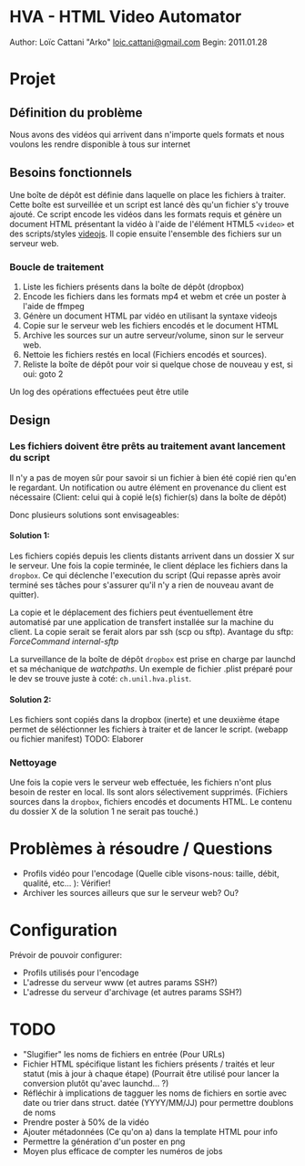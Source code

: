 # HVA - HTML Video Automator

Author: Loïc Cattani "Arko" <loic.cattani@gmail.com>
Begin:  2011.01.28

# Projet

## Définition du problème

Nous avons des vidéos qui arrivent dans n'importe quels formats et nous voulons les rendre disponible à tous sur internet

## Besoins fonctionnels

Une boîte de dépôt est définie dans laquelle on place les fichiers à traiter. Cette boîte est surveillée et un script est lancé dès qu'un fichier s'y trouve ajouté. Ce script encode les vidéos dans les formats requis et génère un document HTML présentant la vidéo à l'aide de l'élément HTML5 `<video>` et des scripts/styles [videojs](http://videojs.com/). Il copie ensuite l'ensemble des fichiers sur un serveur web.

### Boucle de traitement

  1. Liste les fichiers présents dans la boîte de dépôt (dropbox)
  2. Encode les fichiers dans les formats mp4 et webm et crée un poster à l'aide de ffmpeg
  3. Génère un document HTML par vidéo en utilisant la syntaxe videojs
  4. Copie sur le serveur web les fichiers encodés et le document HTML
  5. Archive les sources sur un autre serveur/volume, sinon sur le serveur web.
  6. Nettoie les fichiers restés en local (Fichiers encodés et sources).
  7. Reliste la boîte de dépôt pour voir si quelque chose de nouveau y est, si oui: goto 2

Un log des opérations effectuées peut être utile

## Design

### Les fichiers doivent être prêts au traitement avant lancement du script

Il n'y a pas de moyen sûr pour savoir si un fichier à bien été copié rien qu'en le regardant. Un notification ou autre élément en provenance du client est nécessaire (Client: celui qui à copié le(s) fichier(s) dans la boîte de dépôt)

Donc plusieurs solutions sont envisageables:

#### Solution 1:

Les fichiers copiés depuis les clients distants arrivent dans un dossier X sur le serveur. Une fois la copie terminée, le client déplace les fichiers dans la `dropbox`. Ce qui déclenche l'execution du script (Qui repasse après avoir terminé ses tâches pour s'assurer qu'il n'y a rien de nouveau avant de quitter).

La copie et le déplacement des fichiers peut éventuellement être automatisé par une application de transfert installée sur la machine du client. La copie serait se ferait alors par ssh (scp ou sftp). Avantage du sftp: *ForceCommand internal-sftp*

La surveillance de la boîte de dépôt `dropbox` est prise en charge par launchd et sa méchanique de *watchpaths*. Un exemple de fichier .plist préparé pour le dev se trouve juste à coté: `ch.unil.hva.plist`.

#### Solution 2:

Les fichiers sont copiés dans la dropbox (inerte) et une deuxième étape permet de séléctionner les fichiers à traiter et de lancer le script. (webapp ou fichier manifest) TODO: Elaborer

### Nettoyage

Une fois la copie vers le serveur web effectuée, les fichiers n'ont plus besoin de rester en local. Ils sont alors sélectivement supprimés. (Fichiers sources dans la `dropbox`, fichiers encodés et documents HTML. Le contenu du dossier X de la solution 1 ne serait pas touché.)

# Problèmes à résoudre / Questions

  - Profils vidéo pour l'encodage (Quelle cible visons-nous: taille, débit, qualité, etc... ): Vérifier!
  - Archiver les sources ailleurs que sur le serveur web? Ou?

# Configuration

Prévoir de pouvoir configurer:

  - Profils utilisés pour l'encodage
  - L'adresse du serveur www (et autres params SSH?)
  - L'adresse du serveur d'archivage (et autres params SSH?)

# TODO

  - "Slugifier" les noms de fichiers en entrée (Pour URLs)
  - Fichier HTML spécifique listant les fichiers présents / traités et leur statut (mis à jour à chaque étape) (Pourrait être utilisé pour lancer la conversion plutôt qu'avec launchd... ?)
  - Réfléchir à implications de tagguer les noms de fichiers en sortie avec date ou trier dans struct. datée (YYYY/MM/JJ) pour permettre doublons de noms
  - Prendre poster à 50% de la vidéo
  - Ajouter métadonnées (Ce qu'on a) dans la template HTML pour info
  - Permettre la génération d'un poster en png
  - Moyen plus efficace de compter les numéros de jobs
  